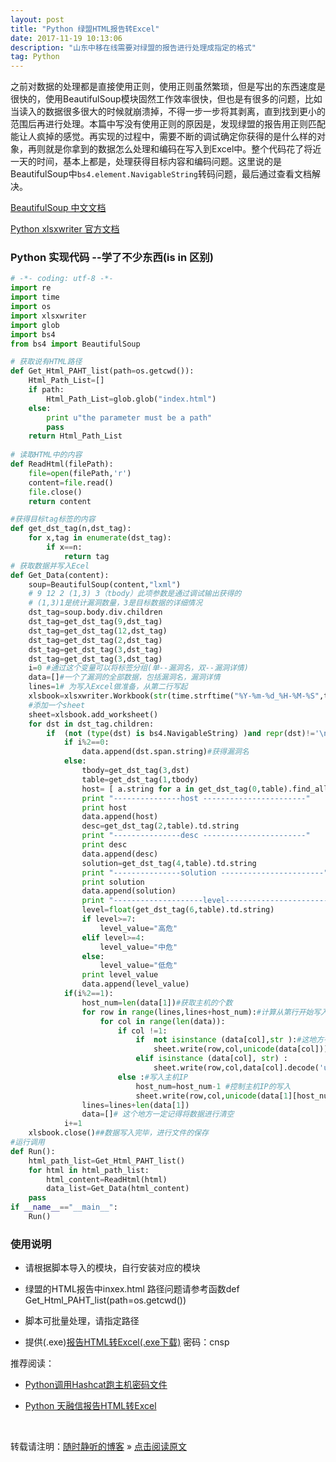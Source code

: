 ```yaml
---
layout: post
title: "Python 绿盟HTML报告转Excel"
date: 2017-11-19 10:13:06 
description: "山东中移在线需要对绿盟的报告进行处理成指定的格式"
tag: Python
---
```


之前对数据的处理都是直接使用正则，使用正则虽然繁琐，但是写出的东西速度是很快的，使用BeautifulSoup模块固然工作效率很快，但也是有很多的问题，比如当读入的数据很多很大的时候就崩溃掉，不得一步一步将其剥离，直到找到更小的范围后再进行处理。本篇中写没有使用正则的原因是，发现绿盟的报告用正则匹配能让人疯掉的感觉。再实现的过程中，需要不断的调试确定你获得的是什么样的对象，再则就是你拿到的数据怎么处理和编码在写入到Excel中。整个代码花了将近一天的时间，基本上都是，处理获得目标内容和编码问题。这里说的是BeautifulSoup中`bs4.element.NavigableString`转码问题，最后通过查看文档解决。

[BeautifulSoup 中文文档](https://www.crummy.com/software/BeautifulSoup/bs4/doc/index.zh.html)

[Python xlsxwriter 官方文档](https://xlsxwriter.readthedocs.io/)

### Python 实现代码 --学了不少东西(is in 区别)
```Python
# -*- coding: utf-8 -*-
import re
import time
import os
import xlsxwriter
import glob
import bs4
from bs4 import BeautifulSoup

# 获取说有HTML路径
def Get_Html_PAHT_list(path=os.getcwd()):
    Html_Path_List=[]
    if path:
        Html_Path_List=glob.glob("index.html")
    else:
        print u"the parameter must be a path"
        pass
    return Html_Path_List
    
# 读取HTML中的内容
def ReadHtml(filePath):
    file=open(filePath,'r')
    content=file.read()
    file.close()
    return content

#获得目标tag标签的内容
def get_dst_tag(n,dst_tag):
    for x,tag in enumerate(dst_tag):
        if x==n:
            return tag
# 获取数据并写入Ecel
def Get_Data(content):
    soup=BeautifulSoup(content,"lxml")
    # 9 12 2 (1,3) 3（tbody）此项参数是通过调试输出获得的
    # (1,3)1是统计漏洞数量，3是目标数据的详细情况
    dst_tag=soup.body.div.children
    dst_tag=get_dst_tag(9,dst_tag)
    dst_tag=get_dst_tag(12,dst_tag)
    dst_tag=get_dst_tag(2,dst_tag)
    dst_tag=get_dst_tag(3,dst_tag)
    dst_tag=get_dst_tag(3,dst_tag)
    i=0 #通过这个变量可以将标签分组(单--漏洞名，双--漏洞详情)
    data=[]#一个了漏洞的全部数据，包括漏洞名，漏洞详情
    lines=1# 为写入Excel做准备，从第二行写起
    xlsbook=xlsxwriter.Workbook(str(time.strftime("%Y-%m-%d_%H-%M-%S",time.localtime())+".xlsx"))
    #添加一个sheet
    sheet=xlsbook.add_worksheet()
    for dst in dst_tag.children:
        if  (not (type(dst) is bs4.NavigableString) )and repr(dst)!='\n':
            if i%2==0:
                data.append(dst.span.string)#获得漏洞名
            else:
                tbody=get_dst_tag(3,dst)
                table=get_dst_tag(1,tbody)
                host= [ a.string for a in get_dst_tag(0,table).find_all("a")]
                print "---------------host -----------------------"
                print host
                data.append(host)
                desc=get_dst_tag(2,table).td.string
                print "---------------desc -----------------------"
                print desc
                data.append(desc)
                solution=get_dst_tag(4,table).td.string
                print "---------------solution -----------------------"
                print solution
                data.append(solution)
                print "--------------------level--------------------------"
                level=float(get_dst_tag(6,table).td.string)
                if level>=7:
                    level_value="高危"
                elif level>=4:
                    level_value="中危"
                else:
                    level_value="低危"
                print level_value
                data.append(level_value)
            if(i%2==1):
                host_num=len(data[1])#获取主机的个数
                for row in range(lines,lines+host_num):#计算从第行开始写入，写几行
                    for col in range(len(data)):
                        if col !=1:
                            if  not isinstance (data[col],str ):#这地方有坑，一定要判断
                                sheet.write(row,col,unicode(data[col]))#写入主主机IP外的其他信息
                            elif isinstance (data[col], str) :
                                sheet.write(row,col,data[col].decode('utf8'))#写入主机信息
                        else :#写入主机IP
                            host_num=host_num-1 #控制主机IP的写入
                            sheet.write(row,col,unicode(data[1][host_num]))
                lines=lines+len(data[1])
                data=[]# 这个地方一定记得将数据进行清空 
            i+=1
    xlsbook.close()##数据写入完毕，进行文件的保存
#运行调用
def Run():
    html_path_list=Get_Html_PAHT_list()
    for html in html_path_list:
        html_content=ReadHtml(html)
        data_list=Get_Data(html_content)
    pass
if __name__=="__main__":
    Run()
```

### 使用说明

- 请根据脚本导入的模块，自行安装对应的模块

- 绿盟的HTML报告中inxex.html 路径问题请参考函数def Get_Html_PAHT_list(path=os.getcwd())

- 脚本可批量处理，请指定路径

- 提供(.exe)[报告HTML转Excel(.exe下载)](http://pan.baidu.com/s/1c2tqz4W ) 密码：cnsp


推荐阅读：

- [Python调用Hashcat跑主机密码文件](http://ssjt21.github.io/2017/11/Python_Hashcatshell/)

- [Python 天融信报告HTML转Excel](http://ssjt21.github.io/2017/11/Python_HtmltoExcel/)

<br>

转载请注明：[随时静听的博客](http://ssjt21.github.io) » [点击阅读原文](https://ssjt21.github.io/2017/11/Pyton_NSFOCUS_To_Excel/)
